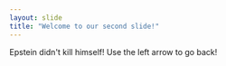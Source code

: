 ```yaml
---
layout: slide
title: "Welcome to our second slide!"
---
```

Epstein didn't kill himself!
Use the left arrow to go back!

